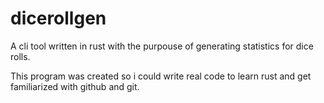 # dicerollgen

A cli tool written in rust with the purpouse of generating statistics for dice rolls.

This program was created so i could write real code to learn rust and get familiarized with github and git.